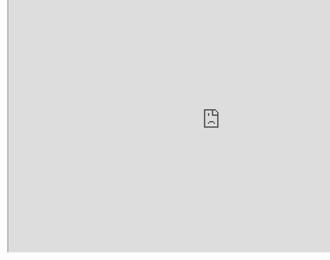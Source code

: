 ```yaml
---
title: Freifunkkarte
layout: page
permalink: /lokale-dienste/karte/
sub_menu: true
top_url: /lokale-dienste/
sub_weight: 3
---
```


The map is accessible both from inside the Freifunk network via [http://map.ffda](http://map.ffda) or from the outside via [http://map.freifunk-darmstadt.de](http://map.freifunk-darmstadt.de).

<div>
<iframe src="http://map.darmstadt.freifunk.net" style="position:absolute; width:100%; height:600px; top:-30px"></iframe>
</div>
